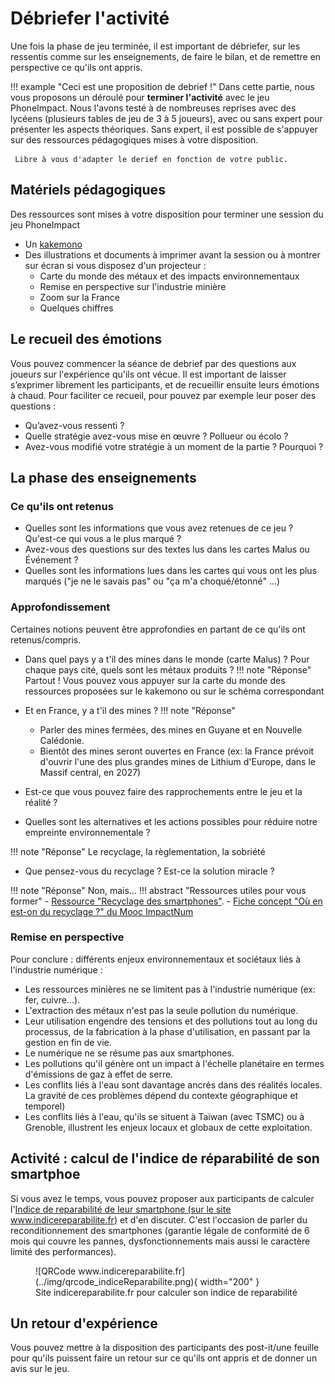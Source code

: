 # Débriefer l'activité
Une fois la phase de jeu terminée, il est important de débriefer, sur les ressentis comme sur les enseignements, de faire le bilan, et de remettre en perspective ce qu'ils ont appris.

!!! example "Ceci est une proposition de debrief !"
      Dans cette partie, nous vous proposons un déroulé pour **terminer l'activité** avec le jeu PhoneImpact.
      Nous l'avons testé à de nombreuses reprises avec des lycéens (plusieurs tables de jeu de 3 à 5 joueurs), avec ou sans expert pour présenter les aspects théoriques. Sans expert, il est possible de s'appuyer sur des ressources pédagogiques mises à votre disposition.

     Libre à vous d'adapter le derief en fonction de votre public.

## Matériels pédagogiques

Des ressources sont mises à votre disposition pour terminer une session du jeu PhoneImpact

- Un [kakemono](./Kakemonos/kakemonoDebriefPhoneImpact.pdf)
- Des illustrations et documents à imprimer avant la session ou à montrer sur écran si vous disposez d'un projecteur :  
    - Carte du monde des métaux et des impacts environnementaux
    - Remise en perspective sur l'industrie minière
    - Zoom sur la France
    - Quelques chiffres

    
## Le recueil des émotions
Vous pouvez commencer la séance de debrief par des questions aux joueurs sur l'expérience qu'ils ont vécue. Il est important de laisser s’exprimer librement les participants, et de recueillir ensuite leurs émotions à chaud. Pour faciliter ce recueil, pour pouvez par exemple leur poser des questions :

- Qu’avez-vous ressenti ?
- Quelle stratégie avez-vous mise en œuvre ? Pollueur ou écolo ?
- Avez-vous modifié votre stratégie à un moment de la partie ? Pourquoi ?


## La phase des enseignements
### Ce qu'ils ont retenus

- Quelles sont les informations que vous avez retenues de ce jeu ? Qu'est-ce qui vous a le plus marqué ?
- Avez-vous des questions sur des textes lus dans les cartes Malus ou Événement ?
- Quelles sont les informations lues dans les cartes qui vous ont les plus marqués ("je ne le savais pas" ou "ça m'a choqué/étonné" ...)

### Approfondissement 
Certaines notions peuvent être approfondies en partant de ce qu'ils ont retenus/compris.
 
- Dans quel pays y a t'il des mines dans le monde (carte Malus) ? Pour chaque pays cité, quels sont les métaux produits ?
!!! note "Réponse"
    Partout ! Vous pouvez vous appuyer sur la carte du monde des ressources proposées sur le kakemono ou sur le schéma correspondant

- Et en France, y a t'il des mines ? 
!!! note "Réponse"
    - Parler des mines fermées, des mines en Guyane et en Nouvelle Calédonie.
    - Bientôt des mines seront ouvertes en France (ex: la France prévoit d'ouvrir l'une des plus grandes mines de Lithium d'Europe, dans le Massif central, en 2027)

- Est-ce que vous pouvez faire des rapprochements entre le jeu et la réalité ?

- Quelles sont les alternatives et les actions possibles pour réduire notre empreinte environnementale ?

!!! note "Réponse"
    Le recyclage, la règlementation, la sobriété

- Que pensez-vous du recyclage ? Est-ce la solution miracle ?

!!! note "Réponse"
      Non, mais...
!!! abstract "Ressources utiles pour vous former"
    - [Ressource "Recyclage des smartphones"](../Ressources/Recyclage.md).
    - [Fiche concept "Où en est-on du recyclage ?" du Mooc ImpactNum](https://learninglab.gitlabpages.inria.fr/mooc-impacts-num/mooc-impacts-num-ressources/Partie2/FichesConcept/FC2.3.3-Recyclage-MoocImpactNum.html)

### Remise en perspective
Pour conclure : différents enjeux environnementaux et sociétaux liés à l'industrie numérique :

- Les ressources minières ne se limitent pas à l'industrie numérique (ex: fer, cuivre...).
- L'extraction des métaux n'est pas la seule pollution du numérique.
- Leur utilisation engendre des tensions et des pollutions tout au long du processus, de la fabrication à la phase d'utilisation, en passant par la gestion en fin de vie.
- Le numérique ne se résume pas aux smartphones.
- Les pollutions qu'il génère ont un impact à l'échelle planétaire en termes d'émissions de gaz à effet de serre.
- Les conflits liés à l'eau sont davantage ancrés dans des réalités locales. La gravité de ces problèmes dépend du contexte géographique et temporel)
- Les conflits liés à l'eau, qu'ils se situent à Taïwan (avec TSMC) ou à Grenoble, illustrent les enjeux locaux et globaux de cette exploitation.


## Activité : calcul de l'indice de réparabilité de son smartphoe
Si vous avez le temps, vous pouvez proposer aux participants de calculer l'[Indice de reparabilité de leur smartphone (sur le site www.indicereparabilite.fr)](https://www.indicereparabilite.fr/) et d'en discuter.
C'est l'occasion de parler du reconditionnement des smartphones (garantie légale de conformité de 6 mois qui couvre les pannes, dysfonctionnements mais aussi le caractère limité des performances).


<figure markdown>
  ![QRCode www.indicereparabilite.fr](../img/qrcode_indiceReparabilite.png){ width="200" }
  <figcaption>Site indicereparabilite.fr pour calculer son indice de reparabilité</figcaption>
</figure>

## Un retour d'expérience
Vous pouvez  mettre à la disposition des participants des post-it/une feuille pour qu'ils puissent faire un retour sur ce qu'ils ont appris et de donner un avis sur le jeu.
